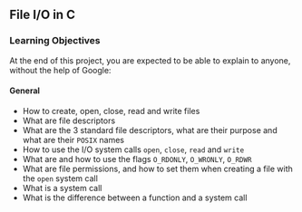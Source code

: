 ## File I/O in C

### Learning Objectives

At the end of this project, you are expected to be able to explain to anyone, without the help of Google:

#### General

- How to create, open, close, read and write files
- What are file descriptors
- What are the 3 standard file descriptors, what are their purpose and what are their `POSIX` names
- How to use the I/O system calls `open`, `close`, `read` and `write`
- What are and how to use the flags `O_RDONLY`, `O_WRONLY`, `O_RDWR`
- What are file permissions, and how to set them when creating a file with the `open` system call
- What is a system call
- What is the difference between a function and a system call
